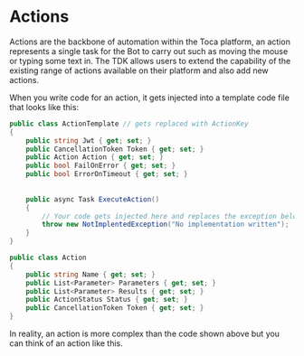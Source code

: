 # Actions

Actions are the backbone of automation within the Toca platform, an action represents a single task for the Bot to carry out such as moving the mouse or typing some text in. The TDK allows users to extend the capability of the existing range of actions available on their platform and also add new actions.

When you write code for an action, it gets injected into a template code file that looks like this:
```csharp
public class ActionTemplate // gets replaced with ActionKey
{
    public string Jwt { get; set; }
    public CancellationToken Token { get; set; }
    public Action Action { get; set; }
    public bool FailOnError { get; set; }
    public bool ErrorOnTimeout { get; set; }
    
    
    public async Task ExecuteAction()
    { 
        // Your code gets injected here and replaces the exception below
        throw new NotImplentedException("No implementation written");
    }
}

public class Action 
{
    public string Name { get; set; }
    public List<Parameter> Parameters { get; set; }
    public List<Parameter> Results { get; set; }
    public ActionStatus Status { get; set; }
    public CancellationToken Token { get; set; }
}
```

In reality, an action is more complex than the code shown above but you can think of an action like this.
